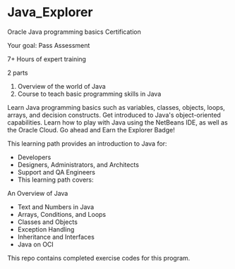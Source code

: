 # Java_Explorer
Oracle Java programming basics Certification

Your goal: Pass Assessment

7+ Hours of expert training

2 parts
1.	Overview of the world of Java
2.	Course to teach basic programming skills in Java

Learn Java programming basics such as variables, classes, objects, loops, arrays, and decision constructs. Get introduced to Java's object-oriented capabilities. Learn how to play with Java using the NetBeans IDE, as well as the Oracle Cloud. Go ahead and Earn the Explorer Badge!

This learning path provides an introduction to Java for:

- Developers
- Designers, Administrators, and Architects
- Support and QA Engineers
- This learning path covers:

An Overview of Java
- Text and Numbers in Java
- Arrays, Conditions, and Loops
- Classes and Objects
- Exception Handling
- Inheritance and Interfaces
- Java on OCI

This repo contains completed exercise codes for this program.
